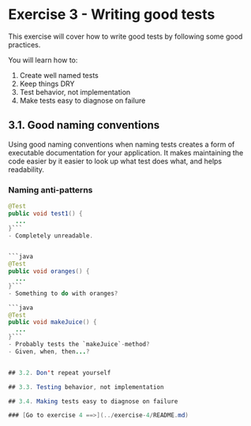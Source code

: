 # Exercise 3 -  Writing good tests

This exercise will cover how to write good tests by following some good practices.

You will learn how to:

1. Create well named tests
2. Keep things DRY
3. Test behavior, not implementation
4. Make tests easy to diagnose on failure

## 3.1. Good naming conventions

Using good naming conventions when naming tests creates a form of executable documentation for your application. It makes maintaining the code easier by it easier to look up what test does what, and helps readability.

### Naming anti-patterns

```java
@Test
public void test1() {
  ...
}```
- Completely unreadable.


```java
@Test
public void oranges() {
  ...
}```
- Something to do with oranges?

```java
@Test
public void makeJuice() {
  ...
}```
- Probably tests the `makeJuice`-method?
- Given, when, then...?


## 3.2. Don't repeat yourself

## 3.3. Testing behavior, not implementation

## 3.4. Making tests easy to diagnose on failure

### [Go to exercise 4 ==>](../exercise-4/README.md)

